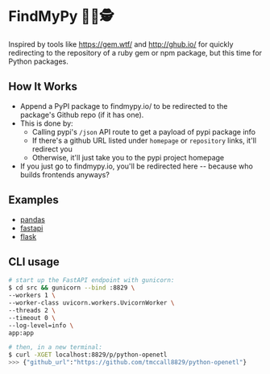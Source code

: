 # FindMyPy 🥧🐍🕵️
Inspired by tools like https://gem.wtf/ and http://ghub.io/ for quickly redirecting to the repository of a ruby gem or npm package, but this time for Python packages.

## How It Works
* Append a PyPI package to findmypy.io/ to be redirected to the package's Github repo (if it has one).
* This is done by:
    * Calling pypi's `/json` API route to get a payload of pypi package info
    * If there's a github URL listed under `homepage` or `repository` links, it'll redirect you
    * Otherwise, it'll just take you to the pypi project homepage
* If you just go to findmypy.io, you'll be redirected here -- because who builds frontends anyways?

## Examples
* [pandas](https://findmypy.io/pandas)
* [fastapi](https://findmypy.io/fastapi)
* [flask](https://findmypy.io/flask)

## CLI usage
```bash
# start up the FastAPI endpoint with gunicorn:
$ cd src && gunicorn --bind :8829 \
--workers 1 \
--worker-class uvicorn.workers.UvicornWorker \
--threads 2 \
--timeout 0 \
--log-level=info \
app:app

# then, in a new terminal:
$ curl -XGET localhost:8829/p/python-openetl
>>> {"github_url":"https://github.com/tmccall8829/python-openetl"}
```

